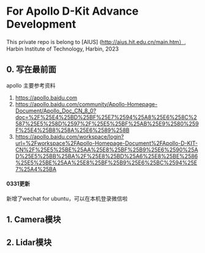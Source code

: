 # For Apollo D-Kit Advance Development
This private repo is belong to [AIUS] (http://aius.hit.edu.cn/main.htm）, Harbin Institute of Technology, Harbin, 2023

## 0. 写在最前面
apollo 主要参考资料
1. https://apollo.baidu.com
2. https://apollo.baidu.com/community/Apollo-Homepage-Document/Apollo_Doc_CN_8_0?doc=%2F%25E4%25BD%25BF%25E7%2594%25A8%25E6%258C%2587%25E5%258D%2597%2F%25E5%25BF%25AB%25E9%2580%259F%25E4%25B8%258A%25E6%2589%258B
3. https://apollo.baidu.com/workspace/login?url=%2Fworkspace%2FApollo-Homepage-Document%2FApollo-D-KIT-CN%2F%25E5%25BE%25AA%25E8%25BF%25B9%25E6%2590%25AD%25E5%25BB%25BA%2F%25E8%25BD%25A6%25E8%25BE%2586%25E5%25BE%25AA%25E8%25BF%25B9%25E6%25BC%2594%25E7%25A4%25BA

#### 0331更新
新增了wechat for ubuntu，可以在本机登录微信啦

## 1. Camera模块




## 2. Lidar模块

